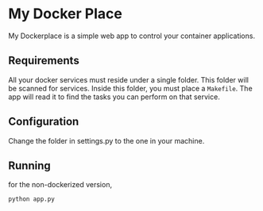 
# My Docker Place

My Dockerplace is a simple web app to control your container applications.

## Requirements

All your docker services must reside under a single folder. This folder will be scanned for services.
Inside this folder, you must place a `Makefile`. The app will read it to find the tasks you can perform on that service.

## Configuration

Change the folder in settings.py to the one in your machine.

## Running

for the non-dockerized version, 

    python app.py
